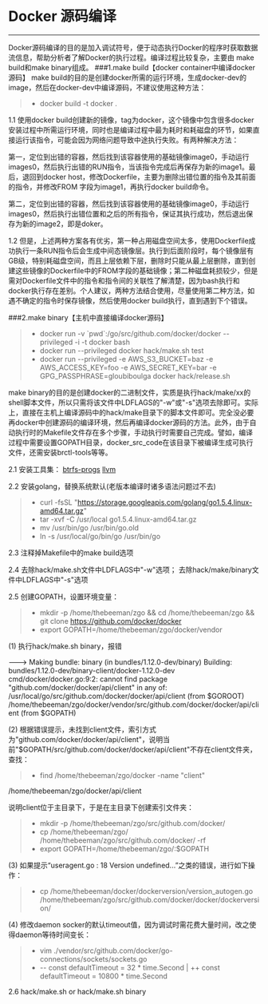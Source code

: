 # Docker 源码编译

------

Docker源码编译的目的是加入调试符号，便于动态执行Docker的程序时获取数据流信息，帮助分析者了解Docker的执行过程。编译过程比较复杂，主要由 make build和make binary组成。
###1.make build【docker container中编译docker源码】
make build的目的是创建docker所需的运行环境，生成docker-dev的image，然后在docker-dev中编译源码，不建议使用这种方法：
> * docker build -t docker .

1.1 使用docker build创建新的镜像，tag为docker，这个镜像中包含很多docker安装过程中所需运行环境，同时也是编译过程中最为耗时和耗磁盘的环节，如果直接运行该指令，可能会因为网络问题导致中途执行失败。有两种解决方法：

第一，定位到出错的容器，然后找到该容器使用的基础镜像image0，手动运行images0，然后执行出错的RUN指令，当该指令完成后再保存为新的image1。最后，退回到docker host，修改Dockerfile，主要为删除出错位置的指令及其前面的指令，并修改FROM 字段为image1，再执行docker build命令。

第二，定位到出错的容器，然后找到该容器使用的基础镜像image0，手动运行images0，然后执行出错位置和之后的所有指令，保证其执行成功，然后退出保存为新的image2，即是doker。

1.2 但是，上述两种方案各有优劣，第一种占用磁盘空间太多，使用Dockerfile成功执行一条RUN指令后会生成中间态镜像层。执行到后面阶段时，每个镜像层有GB级，特别耗磁盘空间，而且上层依赖下层，删除时只能从最上层删除，直到创建这些镜像的Dockerfile中的FROM字段的基础镜像；第二种磁盘耗损较少，但是需对Dockerfile文件中的指令和指令间的关联性了解清楚，因为bash执行和docker执行存在差别。个人建议，两种方法结合使用，尽量使用第二种方法，如遇不确定的指令时保存镜像，然后使用docker build执行，直到遇到下个错误。

###2.make binary【主机中直接编译docker源码】
> * docker run -v \`pwd\`:/go/src/github.com/docker/docker --privileged -i -t docker bash
> * docker run --privileged docker hack/make.sh test
> * docker run --privileged -e AWS_S3_BUCKET=baz -e AWS_ACCESS_KEY=foo -e AWS_SECRET_KEY=bar -e GPG_PASSPHRASE=gloubiboulga docker hack/release.sh

make binary的目的是创建docker的二进制文件，实质是执行hack/make/xx的shell脚本文件，所以只需将该文件中LDFLAGS的"-w"或"-s"选项去除即可。实际上，直接在主机上编译源码中的hack/make目录下的脚本文件即可。完全没必要再docker中创建源码的编译环境，然后再编译docker源码的方法。此外，由于自动执行时的Makefile文件存在多个步骤，手动执行时需要自己完成。譬如，编译过程中需要设置GOPATH目录，docker_src_code在该目录下被编译生成可执行文件，还需安装brctl-tools等等。

2.1 安装工具集：
[btrfs-progs](https://github.com/kdave/btrfs-progs.git)
[llvm](https://mirrors.kernel.org/sourceware/lvm2/LVM2.2.02.103.tgz)

2.2 安装golang，替换系统默认(老版本编译时诸多语法问题过不去)
> * curl -fsSL "https://storage.googleapis.com/golang/go1.5.4.linux-amd64.tar.gz"
> * tar -xvf -C /usr/local go1.5.4.linux-amd64.tar.gz
> * mv /usr/bin/go /usr/bin/go.old
> * ln -s /usr/local/go/bin/go /usr/bin/go

2.3 注释掉Makefile中的make build选项

2.4 去除hack/make.sh文件中LDFLAGS中"-w"选项；
    去除hack/make/binary文件中LDFLAGS中"-s"选项

2.5 创建GOPATH，设置环境变量：
> * mkdir -p /home/thebeeman/zgo && cd /home/thebeeman/zgo && git clone https://github.com/docker/docker
> * export GOPATH=/home/thebeeman/zgo/docker/vendor

(1) 执行hack/make.sh binary，报错

---> Making bundle: binary (in bundles/1.12.0-dev/binary)
Building: bundles/1.12.0-dev/binary-client/docker-1.12.0-dev
cmd/docker/docker.go:9:2: cannot find package "github.com/docker/docker/api/client" in any of:
	/usr/local/go/src/github.com/docker/docker/api/client (from $GOROOT)
	/home/thebeeman/zgo/docker/vendor/src/github.com/docker/docker/api/client (from $GOPATH)


(2) 根据错误提示，未找到client文件，索引方式为"github.com/docker/docker/api/client"，说明当前"$GOPATH/src/github.com/docker/docker/api/client"不存在client文件夹，查找：
> * find /home/thebeeman/zgo/docker -name "client" 

/home/thebeeman/zgo/docker/api/client

说明client位于主目录下，于是在主目录下创建索引文件夹：
> * mkdir -p /home/thebeeman/zgo/src/github.com/docker/
> * cp /home/thebeeman/zgo/ /home/thebeeman/zgo/src/github.com/docker/ -rf
> * export GOPATH=/home/thebeeman/zgo/:$GOPATH

(3) 如果提示“useragent.go : 18 Version undefined...”之类的错误，进行如下操作：
> * cp /home/thebeeman/docker/dockerversion/version_autogen.go  /home/thebeeman/zgo/src/github.com/docker/docker/dockerversion/

(4) 修改daemon socker的默认timeout值，因为调试时需花费大量时间，改之使得daemon等待时间变长：

> * vim ./vendor/src/github.com/docker/go-connections/sockets/sockets.go
> * -- const defaultTimeout = 32 * time.Second | ++ const defaultTimeout = 10800 * time.Second

2.6 hack/make.sh or hack/make.sh binary
